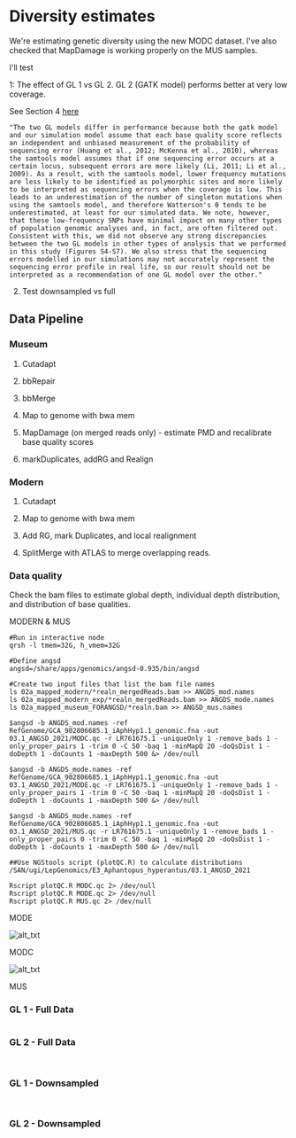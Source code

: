 # Diversity estimates

We're estimating genetic diversity using the new MODC dataset. I've also checked that MapDamage is working properly on the MUS samples.

I'll test

1: The effect of GL 1 vs GL 2. GL 2 (GATK model) performs better at very low coverage. 

See Section 4 [here](https://onlinelibrary.wiley.com/doi/10.1111/mec.16077)

```
"The two GL models differ in performance because both the gatk model and our simulation model assume that each base quality score reflects an independent and unbiased measurement of the probability of sequencing error (Huang et al., 2012; McKenna et al., 2010), whereas the samtools model assumes that if one sequencing error occurs at a certain locus, subsequent errors are more likely (Li, 2011; Li et al., 2009). As a result, with the samtools model, lower frequency mutations are less likely to be identified as polymorphic sites and more likely to be interpreted as sequencing errors when the coverage is low. This leads to an underestimation of the number of singleton mutations when using the samtools model, and therefore Watterson's θ tends to be underestimated, at least for our simulated data. We note, however, that these low-frequency SNPs have minimal impact on many other types of population genomic analyses and, in fact, are often filtered out. Consistent with this, we did not observe any strong discrepancies between the two GL models in other types of analysis that we performed in this study (Figures S4-S7). We also stress that the sequencing errors modelled in our simulations may not accurately represent the sequencing error profile in real life, so our result should not be interpreted as a recommendation of one GL model over the other."
```

2. Test downsampled vs full 



## Data Pipeline

### Museum

1. Cutadapt

2. bbRepair

3. bbMerge

4. Map to genome with bwa mem

5. MapDamage (on merged reads only) - estimate PMD and recalibrate base quality scores

6. markDuplicates, addRG and Realign


### Modern

1. Cutadapt

2. Map to genome with bwa mem

3. Add RG, mark Duplicates, and local realignment 

4. SplitMerge with ATLAS to merge overlapping reads. 



### Data quality

Check the bam files to estimate global depth, individual depth distribution, and distribution of base qualities. 


MODERN & MUS
```
#Run in interactive node
qrsh -l tmem=32G, h_vmem=32G

#Define angsd
angsd=/share/apps/genomics/angsd-0.935/bin/angsd

#Create two input files that list the bam file names
ls 02a_mapped_modern/*realn_mergedReads.bam >> ANGDS_mod.names
ls 02a_mapped_modern_exp/*realn_mergedReads.bam >> ANGDS_mode.names
ls 02a_mapped_museum_FORANGSD/*realn.bam >> ANGSD_mus.names

$angsd -b ANGDS_mod.names -ref RefGenome/GCA_902806685.1_iAphHyp1.1_genomic.fna -out 03.1_ANGSD_2021/MODC.qc -r LR761675.1 -uniqueOnly 1 -remove_bads 1 -only_proper_pairs 1 -trim 0 -C 50 -baq 1 -minMapQ 20 -doQsDist 1 -doDepth 1 -doCounts 1 -maxDepth 500 &> /dev/null

$angsd -b ANGDS_mode.names -ref RefGenome/GCA_902806685.1_iAphHyp1.1_genomic.fna -out 03.1_ANGSD_2021/MODE.qc -r LR761675.1 -uniqueOnly 1 -remove_bads 1 -only_proper_pairs 1 -trim 0 -C 50 -baq 1 -minMapQ 20 -doQsDist 1 -doDepth 1 -doCounts 1 -maxDepth 500 &> /dev/null

$angsd -b ANGDS_mode.names -ref RefGenome/GCA_902806685.1_iAphHyp1.1_genomic.fna -out 03.1_ANGSD_2021/MUS.qc -r LR761675.1 -uniqueOnly 1 -remove_bads 1 -only_proper_pairs 0 -trim 0 -C 50 -baq 1 -minMapQ 20 -doQsDist 1 -doDepth 1 -doCounts 1 -maxDepth 500 &> /dev/null

##Use NGStools script (plotQC.R) to calculate distributions
/SAN/ugi/LepGenomics/E3_Aphantopus_hyperantus/03.1_ANGSD_2021

Rscript plotQC.R MODC.qc 2> /dev/null
Rscript plotQC.R MODE.qc 2> /dev/null
Rscript plotQC.R MUS.qc 2> /dev/null
```

MODE


![alt_txt][MODE.1]

[MODE.1]:https://user-images.githubusercontent.com/12142475/134003399-b9f6b15e-8c35-47fe-9062-6f05c73c1468.png


MODC

![alt_txt][MODC.1]

[MODC.1]:https://user-images.githubusercontent.com/12142475/134003414-733d2649-67c1-4aea-9288-7a0b0dae29c6.png



MUS





### GL 1 - Full Data

```

```



### GL 2 - Full Data


```


```


### GL 1 - Downsampled

```


```


### GL 2 - Downsampled

```

```


